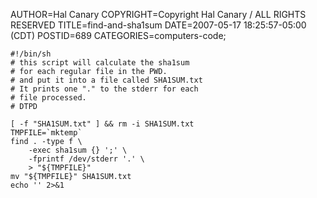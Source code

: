 AUTHOR=Hal Canary
COPYRIGHT=Copyright Hal Canary / ALL RIGHTS RESERVED
TITLE=find-and-sha1sum
DATE=2007-05-17 18:25:57-05:00 (CDT)
POSTID=689
CATEGORIES=computers-code;

    #!/bin/sh
    # this script will calculate the sha1sum
    # for each regular file in the PWD.
    # and put it into a file called SHA1SUM.txt
    # It prints one "." to the stderr for each
    # file processed.
    # DTPD
    
    [ -f "SHA1SUM.txt" ] && rm -i SHA1SUM.txt
    TMPFILE=`mktemp`
    find . -type f \
    	-exec sha1sum {} ';' \
    	-fprintf /dev/stderr '.' \
    	> "${TMPFILE}"
    mv "${TMPFILE}" SHA1SUM.txt
    echo '' 2>&1
